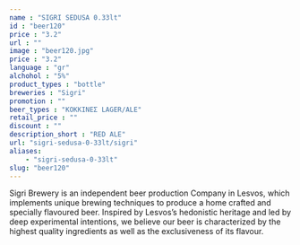 ```yaml
---
name : "SIGRI SEDUSA 0.33lt"
id : "beer120"
price : "3.2"
url : ""
image : "beer120.jpg"
price : "3.2"
language : "gr"
alchohol : "5%"
product_types : "bottle"
breweries : "Sigri"
promotion : ""
beer_types : "ΚΟΚΚΙΝΕΣ LAGER/ALE"
retail_price : ""
discount : ""
description_short : "RED ALE"
url: "sigri-sedusa-0-33lt/sigri"
aliases: 
    - "sigri-sedusa-0-33lt"
slug: "beer120"
---
```


Sigri Brewery is an independent beer production Company in Lesvos, which implements unique brewing techniques to produce a home crafted and specially flavoured beer. Inspired by Lesvos’s hedonistic heritage and led by deep experimental intentions, we believe our beer is characterized by the highest quality ingredients as well as the exclusiveness of its flavour.